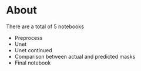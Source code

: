 
# About
 
There are a total of 5 notebooks
- Preprocess
- Unet 
- Unet continued
- Comparison between actual and predicted masks
- Final notebook
